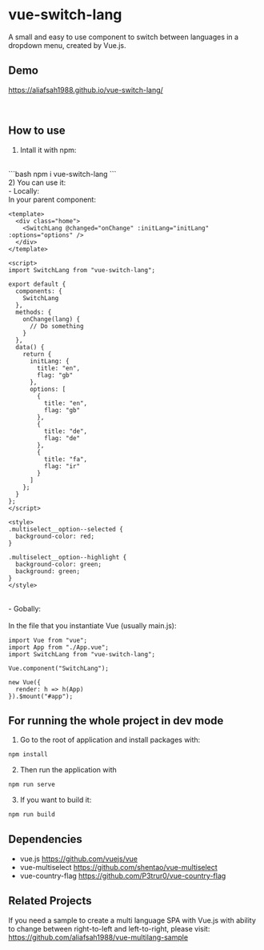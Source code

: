 # vue-switch-lang
A small and easy to use component to switch between languages in a dropdown menu, created by Vue.js. 
<br/>

## Demo
https://aliafsah1988.github.io/vue-switch-lang/
<br/>

<br/>

## How to use
1) Intall it with npm:
<br/>
```bash
npm i vue-switch-lang
```
<br/>
2) You can use it:
<br/>
- Locally:
<br/>
In your parent component:
<br/>

```vue
<template>
  <div class="home">
    <SwitchLang @changed="onChange" :initLang="initLang" :options="options" />
  </div>
</template>

<script>
import SwitchLang from "vue-switch-lang";

export default {
  components: {
    SwitchLang
  },
  methods: {
    onChange(lang) {
      // Do something
    }
  },
  data() {
    return {
      initLang: {
        title: "en",
        flag: "gb"
      },
      options: [
        {
          title: "en",
          flag: "gb"
        },
        {
          title: "de",
          flag: "de"
        },
        {
          title: "fa",
          flag: "ir"
        }
      ]
    };
  }
};
</script>

<style>
.multiselect__option--selected {
  background-color: red;
}

.multiselect__option--highlight {
  background-color: green;
  background: green;
}
</style>
```
<br/>
- Gobally:
<br/>
<br/>
In the file that you instantiate Vue (usually main.js):
<br />


```vue
import Vue from "vue";
import App from "./App.vue";
import SwitchLang from "vue-switch-lang";

Vue.component("SwitchLang");

new Vue({
  render: h => h(App)
}).$mount("#app");
```

## For running the whole project in dev mode
1) Go to the root of application and install packages with:
```bash
npm install
```
2) Then run the application with
```bash
npm run serve
```
3) If you want to build it:
```bash
npm run build
```

## Dependencies
- vue.js            https://github.com/vuejs/vue
- vue-multiselect   https://github.com/shentao/vue-multiselect
- vue-country-flag  https://github.com/P3trur0/vue-country-flag


## Related Projects
If you need a sample to create a multi language SPA with Vue.js with ability to change between
right-to-left and left-to-right, please visit:
<br />
https://github.com/aliafsah1988/vue-multilang-sample